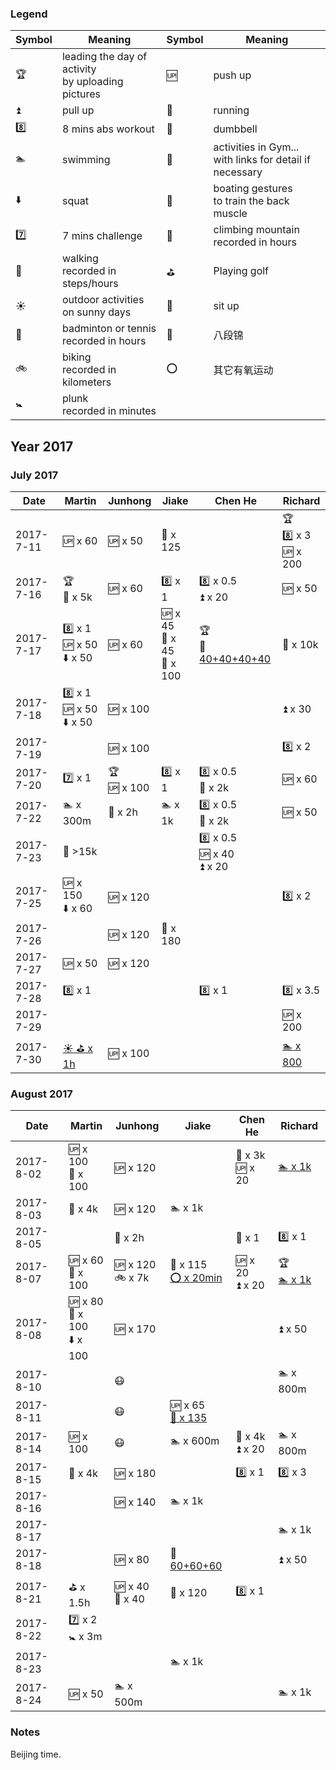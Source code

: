 ### Legend

| Symbol            | Meaning               | Symbol            | Meaning               |
|-------------------|-----------------------|-------------------|-----------------------|
| :trophy:          | leading the day of activity <br> by uploading pictures | :up:              | push up               |
| :arrow_double_up: | pull up               | :runner:          | running               |
| :eight:           | 8 mins abs workout    | :muscle:          | dumbbell              |
| :swimmer:         | swimming              | :european_castle: | activities in Gym... <br> with links for detail if necessary|
| :arrow_down:      | squat | :rowboat:         | boating gestures <br> to train the back muscle |
| :seven:           | 7 mins challenge | :mount_fuji:      | climbing mountain <br> recorded in hours |
| :feet:            | walking <br> recorded in steps/hours | :golf: | Playing golf |
| :sunny:            | outdoor activities <br> on sunny days | :seat:       | sit up |
| :tennis:            | badminton or tennis <br> recorded in hours | :8ball:       | 八段锦 |
| :bike:            | biking <br> recorded in kilometers | :o:       | 其它有氧运动|
| :baby_symbol:            | plunk <br> recorded in minutes|        | |



## Year 2017

### July 2017

| Date       | Martin        | Junhong       | Jiake | Chen He       |Richard        |
|-----------|---------------|---------------|---------------|---------------|---------------|
| 2017-7-11 | :up: x 60     | :up: x 50     | :muscle: x 125|               | :trophy: <br> :eight: x 3 <br> :up: x 200 |
| 2017-7-16 | :trophy: <br> :runner: x 5k  | :up: x 60     | :eight: x 1   | :eight: x 0.5 <br> :arrow_double_up: x 20             | :up: x 50  |
| 2017-7-17 | :eight: x 1 <br> :up: x 50 <br> :arrow_down: x 50  | :up: x 60    |  :up: x 45 <br> :rowboat: x 45 <br> :muscle: x 100  |  :trophy: <br> :european_castle: [40+40+40+40](https://github.com/rmfat/rm-fat/blob/master/notes/chenhe/note-2017-7-16.md)      | :runner: x 10k  |
| 2017-7-18 | :eight: x 1 <br> :up: x 50 <br> :arrow_down: x 50 | :up: x 100     |     |               | :arrow_double_up: x 30 |
| 2017-7-19 | | :up: x 100     |     |               | :eight: x 2 |
| 2017-7-20 | :seven: x 1  | :trophy: <br> :up: x 100    |  :eight: x 1   |  :eight: x 0.5 <br> :runner: x 2k             | :up: x 60 |
| 2017-7-22 | :swimmer: x 300m  |  :mount_fuji: x 2h    | :swimmer: x 1k    |  :eight: x 0.5 <br> :runner: x 2k             | :up: x 50 |
| 2017-7-23 | :feet:  \>15k |    |    |  :eight: x 0.5 <br> :up: x 40 <br> :arrow_double_up: x 20        | |
| 2017-7-25 | :up: x 150 <br> :arrow_down: x 60  | :up: x 120   |    |   | :eight: x 2 |
| 2017-7-26 |  | :up: x 120   | :muscle: x 180   |   | |
| 2017-7-27 | :up: x 50 | :up: x 120   |   |   | |
| 2017-7-28 | :eight: x 1 |   |    |    :eight: x 1   |  :eight: x 3.5 |
| 2017-7-29 |     |   |    | |  :up: x 200 |
| 2017-7-30 | [:sunny: :golf: x 1h](https://github.com/rmfat/rm-fat/blob/master/notes/martin/note-2017-7-30.md) | :up: x 100  |    | |  [:swimmer: x 800](https://github.com/rmfat/rm-fat/blob/master/notes/richard/note-2017-7-30.md) |



### August 2017

| Date       | Martin        | Junhong       | Jiake | Chen He       |Richard        |
|-----------|---------------|---------------|---------------|---------------|---------------|
| 2017-8-02 | :up: x 100 <br> :seat: x 100   | :up: x 120     |    | :runner: x 3k <br> :up: x 20  | [:swimmer: x 1k](https://github.com/rmfat/rm-fat/blob/master/notes/richard/note-2017-8-02.md)      |
| 2017-8-03 | :runner: x 4k | :up: x 120     | :swimmer: x 1k    | |  |
| 2017-8-05 |               | :tennis: x 2h               |                   | :8ball: x 1 | :eight: x 1  |
| 2017-8-07 | :up: x 60 <br> :seat: x 100 | :up: x 120 <br> :bike: x 7k  | :muscle: x 115 <br> [:o: x 20min](https://github.com/rmfat/rm-fat/blob/master/notes/jiake/note-2017-8-07.md)  | :up: x 20 <br> :arrow_double_up: x 20        |  :trophy: <br> [:swimmer: x 1k](https://github.com/rmfat/rm-fat/blob/master/notes/richard/note-2017-8-07.md)  |
| 2017-8-08 | :up: x 80 <br> :seat: x 100 <br> :arrow_down: x 100 | :up: x 170  |  |        |  :arrow_double_up: x 50  |
| 2017-8-10 |                    | :mask:            |  |        |  :swimmer: x 800m  |
| 2017-8-11 |      |  :mask:           | :up: x 65 <br> [:muscle: x 135](https://github.com/rmfat/rm-fat/blob/master/notes/jiake/note-2017-8-11.md) |        |                    |
| 2017-8-14 |  :up: x 100 | :mask:  | :swimmer: x 600m | :runner: x 4k <br> :arrow_double_up: x 20       |  :swimmer: x 800m                  |
| 2017-8-15 |  :runner: x 4k | :up: x 180 |                  | :eight: x 1   |  :eight: x 3 |
| 2017-8-16 |                | :up: x 140 | :swimmer: x 1k   |               |              |
| 2017-8-17 |                |            |                  |               | :swimmer: x 1k     |
| 2017-8-18 |    | :up: x 80  | :muscle: [60+60+60](https://github.com/rmfat/rm-fat/blob/master/notes/jiake/note-2017-8-18.md)   |               | :arrow_double_up: x 50     |
| 2017-8-21 | :golf: x 1.5h    | :up: x 40 <br> :seat: x 40  | :muscle: x 120   | :eight: x 1   |      |
| 2017-8-22 | :seven: x 2 <br>  :baby_symbol: x 3m   |          |                  |               |      |
| 2017-8-23 |   |          | :swimmer: x 1k                 |               |      |
| 2017-8-24 | :up: x 50 | :swimmer: x 500m   |                |               |  :swimmer: x 1k      |


### Notes

Beijing time.

